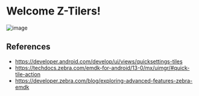 # Welcome Z-Tilers!

![image](https://github.com/NDZL/Z-TILES/assets/11386676/470146b4-f001-4f98-b2ea-01cec568553a)

## References
- https://developer.android.com/develop/ui/views/quicksettings-tiles
- https://techdocs.zebra.com/emdk-for-android/13-0/mx/uimgr/#quick-tile-action
- https://developer.zebra.com/blog/exploring-advanced-features-zebra-emdk

  
